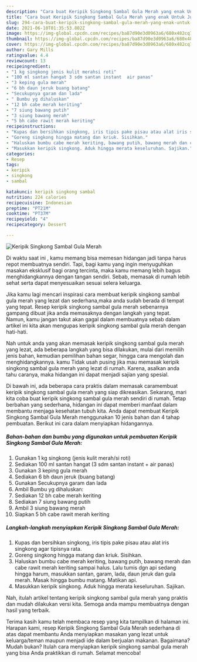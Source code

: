 ```yaml
---
description: "Cara buat Keripik Singkong Sambal Gula Merah yang enak Untuk Jualan"
title: "Cara buat Keripik Singkong Sambal Gula Merah yang enak Untuk Jualan"
slug: 294-cara-buat-keripik-singkong-sambal-gula-merah-yang-enak-untuk-jualan
date: 2021-06-10T01:35:53.802Z
image: https://img-global.cpcdn.com/recipes/ba87d90e3d0963a6/680x482cq70/keripik-singkong-sambal-gula-merah-foto-resep-utama.jpg
thumbnail: https://img-global.cpcdn.com/recipes/ba87d90e3d0963a6/680x482cq70/keripik-singkong-sambal-gula-merah-foto-resep-utama.jpg
cover: https://img-global.cpcdn.com/recipes/ba87d90e3d0963a6/680x482cq70/keripik-singkong-sambal-gula-merah-foto-resep-utama.jpg
author: Gary Mills
ratingvalue: 4.4
reviewcount: 13
recipeingredient:
- "1 kg singkong jenis kulit merahsi roti"
- "100 ml santan hangat 3 sdm santan instant  air panas"
- "3 keping gula merah"
- "6 bh daun jeruk buang batang"
- "Secukupnya garam dan lada"
- " Bumbu yg dihaluskan"
- "12 bh cabe merah keriting"
- "7 siung bawang putih"
- "3 siung bawang merah"
- "5 bh cabe rawit merah keriting"
recipeinstructions:
- "Kupas dan bersihkan singkong, iris tipis pake pisau atau alat iris singkong agar tipisnya rata."
- "Goreng singkong hingga matang dan kriuk. Sisihkan."
- "Haluskan bumbu cabe merah keriting, bawang putih, bawang merah dan cabe rawit merah keriting sampai halus. Lalu tumis dgn api sedang hingga harum, masukkan santan, garam, lada, daun jeruk dan gula merah. Masak hingga bumbu matang. Matikan api."
- "Masukkan keripik singkong. Aduk hingga merata keseluruhan. Sajikan."
categories:
- Resep
tags:
- keripik
- singkong
- sambal

katakunci: keripik singkong sambal 
nutrition: 224 calories
recipecuisine: Indonesian
preptime: "PT21M"
cooktime: "PT37M"
recipeyield: "4"
recipecategory: Dessert

---
```



![Keripik Singkong Sambal Gula Merah](https://img-global.cpcdn.com/recipes/ba87d90e3d0963a6/680x482cq70/keripik-singkong-sambal-gula-merah-foto-resep-utama.jpg)

Di waktu  saat ini , kamu memang bisa memesan hidangan jadi tanpa harus repot membuatnya sendiri. Tapi, bagi kamu yang ingin menyuguhkan masakan eksklusif bagi orang tercinta, maka kamu memang lebih bagus menghidangkannya dengan tangan sendiri. Sebab, memasak di rumah lebih sehat serta dapat menyesuaikan sesuai selera keluarga.

Jika kamu lagi mencari inspirasi cara membuat keripik singkong sambal gula merah yang lezat dan sederhana,maka anda sudah berada di tempat yang tepat. Resep keripik singkong sambal gula merah  sebenarnya gampang dibuat jika anda memasaknya dengan langkah yang tepat. Namun, kamu jangan takut akan gagal dalam membuatnya 
sebab dalam artikel ini kita akan mengupas keripik singkong sambal gula merah dengan hati-hati.  



Nah untuk anda yang akan memasak keripik singkong sambal gula merah yang lezat, ada beberapa langkah yang bisa dilakukan, mulai dari memilih jenis bahan, kemudian pemilihan bahan segar, hingga cara mengolah dan menghidangkannya. kamu Tidak usah pusing jika mau memasak keripik singkong sambal gula merah yang lezat di rumah. Karena, asalkan anda  tahu caranya, maka hidangan ini dapat menjadi sajian yang spesial.

Di bawah ini, ada beberapa cara praktis  dalam memasak caramembuat keripik singkong sambal gula merah yang siap dikreasikan. Sekarang, mari kita coba buat keripik singkong sambal gula merah sendiri di rumah. Tetap berbahan yang sederhana, hidangan ini dapat memberi manfaat dalam membantu menjaga kesehatan tubuh kita. Anda dapat membuat Keripik Singkong Sambal Gula Merah menggunakan 10 jenis bahan dan 4 tahap pembuatan. Berikut ini cara dalam menyiapkan hidangannya.

<!--inarticleads1-->

##### Bahan-bahan dan bumbu yang digunakan untuk pembuatan Keripik Singkong Sambal Gula Merah:

1. Gunakan 1 kg singkong (jenis kulit merah/si roti)
1. Sediakan 100 ml santan hangat (3 sdm santan instant + air panas)
1. Gunakan 3 keping gula merah
1. Sediakan 6 bh daun jeruk (buang batang)
1. Gunakan Secukupnya garam dan lada
1. Ambil  Bumbu yg dihaluskan:
1. Sediakan 12 bh cabe merah keriting
1. Sediakan 7 siung bawang putih
1. Ambil 3 siung bawang merah
1. Siapkan 5 bh cabe rawit merah keriting




<!--inarticleads2-->

##### Langkah-langkah menyiapkan Keripik Singkong Sambal Gula Merah:

1. Kupas dan bersihkan singkong, iris tipis pake pisau atau alat iris singkong agar tipisnya rata.
1. Goreng singkong hingga matang dan kriuk. Sisihkan.
1. Haluskan bumbu cabe merah keriting, bawang putih, bawang merah dan cabe rawit merah keriting sampai halus. Lalu tumis dgn api sedang hingga harum, masukkan santan, garam, lada, daun jeruk dan gula merah. Masak hingga bumbu matang. Matikan api.
1. Masukkan keripik singkong. Aduk hingga merata keseluruhan. Sajikan.




Nah, itulah artikel tentang  keripik singkong sambal gula merah  yang praktis dan mudah dilakukan versi kita. Semoga anda mampu membuatnya dengan hasil yang terbaik. 

Terima kasih kamu telah membaca resep yang kita tampilkan di halaman ini. Harapan kami, resep  Keripik Singkong Sambal Gula Merah sederhana di atas dapat membantu Anda menyiapkan masakan yang lezat untuk keluarga/teman maupun menjadi ide dalam berjualan makanan. Bagaimana? Mudah bukan? Itulah cara menyiapkan keripik singkong sambal gula merah yang bisa Anda praktikkan di rumah. Selamat mencoba!

